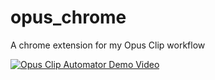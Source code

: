 # opus_chrome
A chrome extension for my Opus Clip workflow

[![Opus Clip Automator Demo Video](https://img.youtube.com/vi/k823QAfPXao/0.jpg)](https://www.youtube.com/watch?v=k823QAfPXao "Watch the Opus Clip Automator Demo")
